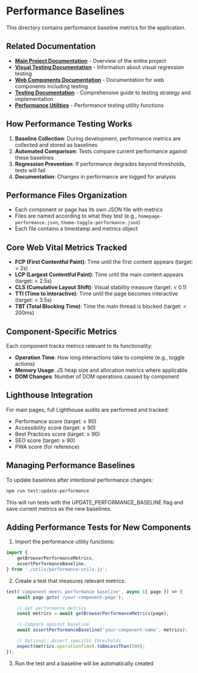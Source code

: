 # Performance Baselines

This directory contains performance baseline metrics for the application.

## Related Documentation

-   **[Main Project Documentation](../README.md)** - Overview of the entire project
-   **[Visual Testing Documentation](../snapshots/README.md)** - Information about visual regression testing
-   **[Web Components Documentation](../www/components/README.md)** - Documentation for web components including testing
-   **[Testing Documentation](../tests/README.md)** - Comprehensive guide to testing strategy and implementation
-   **[Performance Utilities](../tests/utils/performance-utils.js)** - Performance testing utility functions

## How Performance Testing Works

1. **Baseline Collection**: During development, performance metrics are collected and stored as baselines
2. **Automated Comparison**: Tests compare current performance against these baselines
3. **Regression Prevention**: If performance degrades beyond thresholds, tests will fail
4. **Documentation**: Changes in performance are logged for analysis

## Performance Files Organization

-   Each component or page has its own JSON file with metrics
-   Files are named according to what they test (e.g., `homepage-performance.json`, `theme-toggle-performance.json`)
-   Each file contains a timestamp and metrics object

## Core Web Vital Metrics Tracked

-   **FCP (First Contentful Paint)**: Time until the first content appears (target: < 2s)
-   **LCP (Largest Contentful Paint)**: Time until the main content appears (target: < 2.5s)
-   **CLS (Cumulative Layout Shift)**: Visual stability measure (target: < 0.1)
-   **TTI (Time to Interactive)**: Time until the page becomes interactive (target: < 3.5s)
-   **TBT (Total Blocking Time)**: Time the main thread is blocked (target: < 200ms)

## Component-Specific Metrics

Each component tracks metrics relevant to its functionality:

-   **Operation Time**: How long interactions take to complete (e.g., toggle actions)
-   **Memory Usage**: JS heap size and allocation metrics where applicable
-   **DOM Changes**: Number of DOM operations caused by component

## Lighthouse Integration

For main pages, full Lighthouse audits are performed and tracked:

-   Performance score (target: ≥ 90)
-   Accessibility score (target: ≥ 90)
-   Best Practices score (target: ≥ 90)
-   SEO score (target: ≥ 90)
-   PWA score (for reference)

## Managing Performance Baselines

To update baselines after intentional performance changes:

```bash
npm run test:update-performance
```

This will run tests with the UPDATE_PERFORMANCE_BASELINE flag and save current metrics as the new baselines.

## Adding Performance Tests for New Components

1. Import the performance utility functions:

```javascript
import {
	getBrowserPerformanceMetrics,
	assertPerformanceBaseline,
} from './utils/performance-utils.js';
```

2. Create a test that measures relevant metrics:

```javascript
test('component meets performance baseline', async ({ page }) => {
	await page.goto('/your-component-page');

	// Get performance metrics
	const metrics = await getBrowserPerformanceMetrics(page);

	// Compare against baseline
	await assertPerformanceBaseline('your-component-name', metrics);

	// Optional: Assert specific thresholds
	expect(metrics.operationTime).toBeLessThan(500);
});
```

3. Run the test and a baseline will be automatically created
